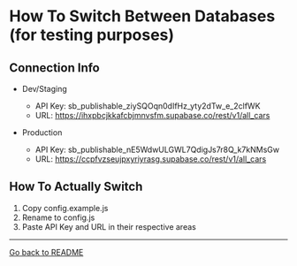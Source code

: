 # How To Switch Between Databases (for testing purposes)

## Connection Info

- Dev/Staging
  - API Key: sb_publishable_ziySQOqn0dIfHz_yty2dTw_e_2clfWK
  - URL: https://ihxpbcjkkafcbjmnvsfm.supabase.co/rest/v1/all_cars

- Production
  - API Key: sb_publishable_nE5WdwULGWL7QdigJs7r8Q_k7kNMsGw
  - URL: https://ccpfvzseujpxyriyrasg.supabase.co/rest/v1/all_cars

## How To Actually Switch

1. Copy config.example.js
2. Rename to config.js
3. Paste API Key and URL in their respective areas

---
[Go back to README](../README.md)
